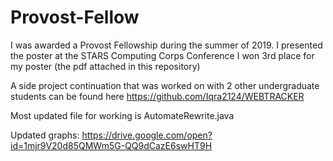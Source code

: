 # Provost-Fellow

I was awarded a Provost Fellowship during the summer of 2019. 
I presented the poster at the STARS Computing Corps Conference
I won 3rd place for my poster (the pdf attached in this repository)

A side project continuation that was worked on with 2 other undergraduate students can be found here
https://github.com/Iqra2124/WEBTRACKER

Most updated file for working is AutomateRewrite.java

Updated graphs: https://drive.google.com/open?id=1mjr9V20d85QMWm5G-QQ9dCazE6swHT9H

